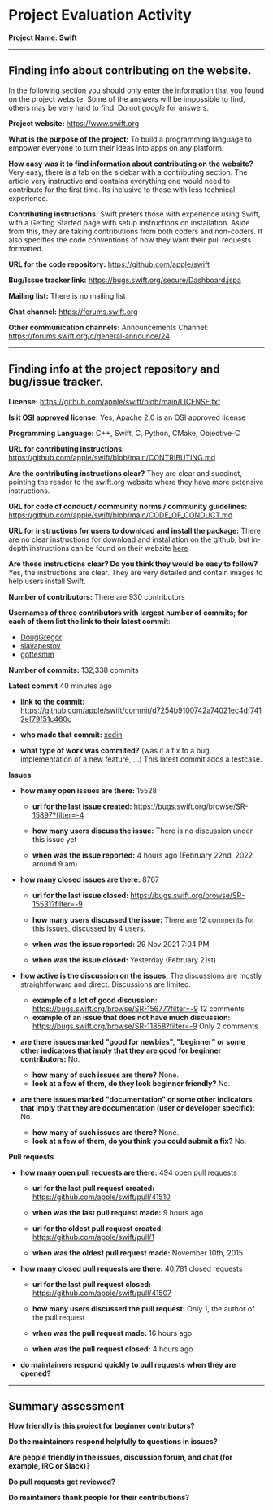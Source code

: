 # Project Evaluation Activity



__Project Name: Swift__


---

## Finding info about contributing on the website.

In the following section you should only enter the information that you
found on the project website. Some of the answers will be impossible to find, others
may be very hard to find. Do not _google_ for answers.

__Project website:__
https://www.swift.org

__What is the purpose of the project:__
 To build a programming language to empower everyone to turn their ideas into apps on any platform.

__How easy was it to find information about contributing on the website?__
Very easy, there is a tab on the sidebar with a contributing section. The article very instructive and contains everything one would need to contribute for the first time. Its inclusive to those with less technical experience. 

__Contributing instructions:__
Swift prefers those with experience using Swift, with a Getting Started page with setup instructions on installation. Aside from this, they are taking contributions from both coders and non-coders. It also specifies the code conventions of how they want their pull requests formatted. 

__URL for the code repository:__
https://github.com/apple/swift

__Bug/Issue tracker link:__
https://bugs.swift.org/secure/Dashboard.jspa

__Mailing list:__
There is no mailing list

__Chat channel:__
https://forums.swift.org

__Other communication channels:__
Announcements Channel: https://forums.swift.org/c/general-announce/24


---

## Finding info at the project repository and bug/issue tracker.

__License:__
https://github.com/apple/swift/blob/main/LICENSE.txt

__Is it [OSI approved](https://opensource.org/licenses/alphabetical) license:__
Yes, Apache 2.0 is an OSI approved license

__Programming Language:__
C++, Swift, C, Python, CMake, Objective-C

__URL for contributing instructions:__ 
https://github.com/apple/swift/blob/main/CONTRIBUTING.md

__Are the contributing instructions clear?__ 
They are clear and succinct, pointing the reader to the swift.org website where they have more extensive instructions.

__URL for code of conduct / community norms / community guidelines:__
https://github.com/apple/swift/blob/main/CODE_OF_CONDUCT.md

__URL for instructions for users to download and install the package:__
There are no clear instructions for download and installation on the github, but in-depth instructions can be found on their website [here](https://www.swift.org/getting-started/)

__Are these instructions clear? Do you think they would be easy to follow?__
Yes, the instructions are clear. They are very detailed and contain images to help users install Swift. 

__Number of contributors:__
There are 930 contributors

__Usernames of three contributors with largest number of commits; for
each of them list the link to their latest commit__:

* [DougGregor](https://github.com/apple/swift/commit/e3af6847722b3a1dd60730044cbad648428bd9fc)
* [slavapestov](https://github.com/apple/swift/pull/41499)
* [gottesmm](https://github.com/apple/swift/commit/80f598c047adee18344dc2f05498078e217dfd22)


__Number of commits:__
132,338 commits

__Latest commit__
40 minutes ago

- __link to the commit:__
https://github.com/apple/swift/commit/d7254b9100742a74021ec4df7412ef79f51c460c

- __who made that commit:__
[xedin](https://github.com/xedin)

- __what type of work was commited?__ (was it a fix to a bug, implementation of a new feature, ...)
This latest commit adds a testcase.

__Issues__

- __how many open issues are there:__
15528

    - __url for the last issue created:__
https://bugs.swift.org/browse/SR-15897?filter=-4

    - __how many users discuss the issue:__
    There is no discussion under this issue yet

    - __when was the issue reported:__
   4 hours ago (February 22nd, 2022 around 9 am)

- __how many closed issues are there:__
8767

    - __url for the last issue closed:__
https://bugs.swift.org/browse/SR-15531?filter=-9

    - __how many users discussed the issue:__
There are 12 comments for this issues, discussed by 4 users.

    - __when was the issue reported:__
29 Nov 2021 7:04 PM

    - __when was the issue closed:__
Yesterday (February 21st)

- __how active is the discussion on the issues:__ 
The discussions are mostly straightforward and direct. Discussions are limited.
    - __example of a lot of good discussion:__ 
    https://bugs.swift.org/browse/SR-15677?filter=-9 12 comments
    - __example of an issue that does not have much discussion:__
https://bugs.swift.org/browse/SR-11858?filter=-9 Only 2 comments


- __are there issues marked "good for newbies", "beginner" or some other indicators that imply that they are good for beginner contributors:__
No.
    - __how many of such issues are there?__
   None.
    - __look at a few of them, do they look beginner friendly?__ 
No.


- __are there issues marked "documentation" or some other indicators that imply that they are documentation (user or developer specific):__
No.
    - __how many of such issues are there?__
    None.
    - __look at a few of them, do you think you could submit a fix?__ 
No.


__Pull requests__

- __how many open pull requests are there:__
494 open pull requests

    - __url for the last pull request created:__
    https://github.com/apple/swift/pull/41510

    - __when was the last pull request made:__
9 hours ago

    - __url for the oldest pull request created:__
https://github.com/apple/swift/pull/1

    
    - __when was the oldest pull request made:__
November 10th, 2015

- __how many closed pull requests are there:__
40,781 closed requests

    - __url for the last pull request closed:__
    https://github.com/apple/swift/pull/41507

    - __how many users discussed the pull request:__
Only 1, the author of the pull request    

    - __when was the pull request made:__
16 hours ago    

    - __when was the pull request closed:__
   4 hours ago

- __do maintainers respond quickly to pull requests when they are opened?__ 





---


## Summary assessment
__How friendly is this project for beginner contributors?__


__Do the maintainers respond helpfully to questions in issues?__


__Are people friendly in the issues, discussion forum, and chat (for example, IRC or Slack)?__



__Do pull requests get reviewed?__



__Do maintainers thank people for their contributions?__




